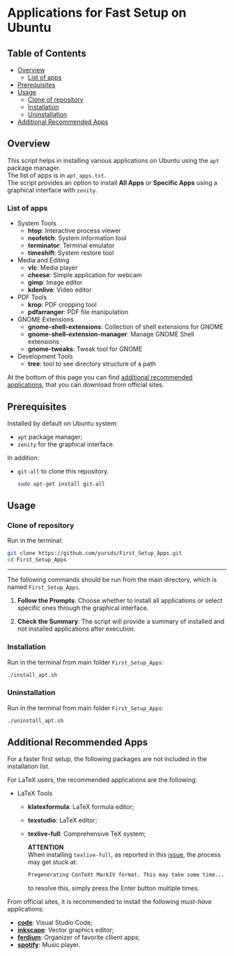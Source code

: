 # Applications for Fast Setup on Ubuntu

## Table of Contents 
- [Overview](#overview) 
   - [List of apps](#list-of-apps) 
- [Prerequisites](#prerequisites) 
- [Usage](#usage) 
   - [Clone of repository](#clone-of-repository) 
   - [Installation](#installation) 
   - [Uninstallation](#uninstallation) 
- [Additional Recommended Apps](#additional-recommended-apps)

## Overview

This script helps in installing various applications on Ubuntu using the `apt` package manager.  
The list of apps is in `apt_apps.txt`.  
The script provides an option to install **All Apps** or **Specific Apps** using a graphical interface with `zenity`.

### List of apps

- System Tools 
   - **htop**: Interactive process viewer 
   - **neofetch**: System information tool 
   - **terminator**: Terminal emulator 
   - **timeshift**: System restore tool 
- Media and Editing
   - **vlc**: Media player 
   - **cheese**: Simple application for webcam
   - **gimp**: Image editor 
   - **kdenlive**: Video editor 
- PDF Tools 
   - **krop**: PDF cropping tool 
   - **pdfarranger**: PDF file manipulation
- GNOME Extensions 
   - **gnome-shell-extensions**: Collection of shell extensions for GNOME 
   - **gnome-shell-extension-manager**: Manage GNOME Shell extensions 
   - **gnome-tweaks**: Tweak tool for GNOME 
- Development Tools
   - **tree**: tool to see directory structure of a path

At the bottom of this page you can find [additional recommended applications](#additional-recommended-apps), that you can download from official sites.


## Prerequisites
Installed by default on Ubuntu system:

- `apt` package manager;
- `zenity` for the graphical interface.

In addition:

- `git-all` to clone this repository.
   ```bash
   sudo apt-get install git-all
   ```

## Usage

### Clone of repository
Run in the terminal:
   ```bash
   git clone https://github.com/yursds/First_Setup_Apps.git
   cd First_Setup_Apps
   ```

---

The following commands should be run from the main directory, which is named `First_Setup_Apps`.

1. **Follow the Prompts**:
	Choose whether to install all applications or select specific ones through the graphical interface.

1. **Check the Summary**:
   The script will provide a summary of installed and not installed applications after execution.

### Installation

Run in the terminal from main folder `First_Setup_Apps`:
   ```bash
   ./install_apt.sh
   ```

### Uninstallation
Run in the terminal from main folder `First_Setup_Apps`:
   ```bash
   ./uninstall_apt.sh
   ```

## Additional Recommended Apps
For a faster first setup, the following packages are not included in the installation list.

For LaTeX users, the recommended applications are the following:
   - LaTeX Tools
      - **klatexformula**: LaTeX formula editor;
      - **texstudio**: LaTeX editor;
      - **texlive-full**: Comprehensive TeX system;  
      
         **ATTENTION**  
         When installing `texlive-full`, as reported in this [issue](https://bugs.launchpad.net/ubuntu/+source/context/+bug/2058409), the process may get stuck at:

         ```bash
         Pregenerating ConTeXt MarkIV format. This may take some time...
         ```
         to resolve this, simply press the Enter button multiple times.

From official sites, it is recommended to install the following *must-have* applications:

   - [**code**](https://code.visualstudio.com/): Visual Studio Code;
   - [**inkscape**](https://inkscape.org/): Vector graphics editor;
   - [**ferdium**](https://ferdium.org/): Organizer of favorite cllient apps;
   - [**spotify**](https://www.spotify.com/it/download/linux/): Music player.